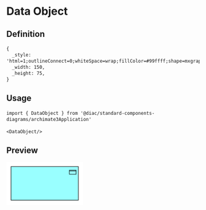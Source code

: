 # Data Object

## Definition

```
{
  _style: 'html=1;outlineConnect=0;whiteSpace=wrap;fillColor=#99ffff;shape=mxgraph.archimate3.application;appType=passive;archiType=square;',
  _width: 150,
  _height: 75,
}
```

## Usage

```
import { DataObject } from '@diac/standard-components-diagrams/archimate3Application'

<DataObject/>
```

## Preview

<img src="./data-object.png" width="200"/>
